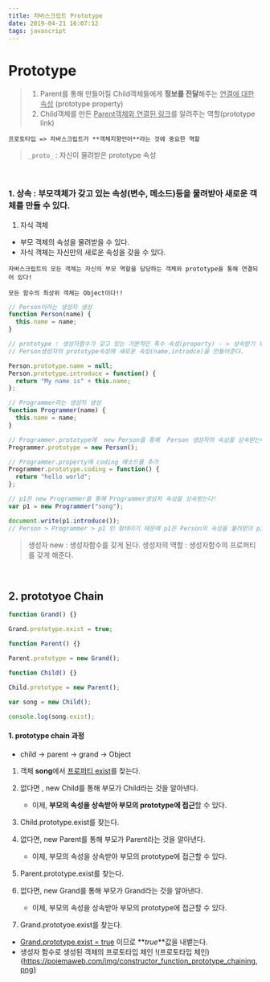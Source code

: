 ```yaml
---
title: 자바스크립트 Prototype
date: 2019-04-21 16:07:12
tags: javascript
---
```


# Prototype

> 1. Parent를 통해 만들어질 Child객체들에게 **정보를 전달**해주는 <u>연결에 대한 속성</u> (prototype property)
> 2. Child객체를 만든 <u>Parent객체와 연결된 링크</u>를 알려주는 역할(prototype link)

`프로토타입 => 자바스크립트가 **객체지향언어**라는 것에 중요한 역할`

> `_proto_` : 자신이 물려받은 prototype 속성

<br>

### 1. 상속 : 부모객체가 갖고 있는 속성(변수, 메소드)등을 물려받아 새로운 객체를 만들 수 있다.

1. 자식 객체

- 부모 객체의 속성을 물려받을 수 있다.
- 자식 객체는 자신만의 새로운 속성을 갖을 수 있다.

`자바스크립트의 모든 객체는 자신의 부모 역할을 담당하는 객체와 prototype을 통해 연결되어 있다!`

`모든 함수의 최상위 객체는 Object이다!!`

```js
// Person이라는 생성자 생성
function Person(name) {
  this.name = name;
}

// prototype : 생성자함수가 갖고 있는 기본적인 특수 속성(property) - > 상속받기 위한 수단(부모와 자식을 이어주는 연결다리)
// Person생성자의 prototype속성에 새로운 속성(name,introdce)을 만들어준다.

Person.prototype.name = null;
Person.prototype.introduce = function() {
  return "My name is" + this.name;
};

// Programmer라는 생성자 생성
function Programmer(name) {
  this.name = name;
}

// Programmer.prototype에  new Person을 통해  Person 생성자의 속성을 상속받는다!
Programmer.prototype = new Person();

// Programmer.property에 coding 메소드를 추가
Programmer.prototype.coding = function() {
  return "hello world";
};

// p1은 new Programmer를 통해 Programmer생성자 속성을 상속받는다!
var p1 = new Programmer("song");

document.write(p1.introduce());
// Person > Programmer > p1 인 형태이기 때문에 p1은 Person의 속성을 물려받아 p1.introdce()값을 나타낼 수 있다.
```

> 생성자 new : 생성자함수를 갖게 된다.
> 생성자의 역할 : 생성자함수의 프로퍼티를 갖게 해준다.

<br>

## 2. prototyoe Chain

```js
function Grand() {}

Grand.prototype.exist = true;

function Parent() {}

Parent.prototype = new Grand();

function Child() {}

Child.prototype = new Parent();

var song = new Child();

console.log(song.exist);
```

#### 1. prototype chain 과정

- child -> parent -> grand -> Object

1. 객체 **song**에서 <u>프로퍼티 exist</u>를 찾는다.

2. 없다면 , new Child를 통해 부모가 Child라는 것을 알아낸다.

   - 이제, **부모의 속성을 상속받아 부모의 prototype에 접근**할 수 있다.

3. Child.prototype.exist를 찾는다.

4. 없다면, new Parent를 통해 부모가 Parent라는 것을 알아낸다.

   - 이제, 부모의 속성을 상속받아 부모의 prototype에 접근할 수 있다.

5. Parent.prototype.exist를 찾는다.

6. 없다면, new Grand를 통해 부모가 Grand라는 것을 알아낸다.

   - 이제, 부모의 속성을 상속받아 부모의 prototype에 접근할 수 있다.

7. Grand.prototyoe.exist를 찾는다.

- <u>Grand.prototype.exist = true</u> 이므로 **_true_**값을 내뱉는다.
- 생성자 함수로 생성된 객체의 프로토타입 체인
  !(프로토타입 체인){https://poiemaweb.com/img/constructor_function_prototype_chaining.png}
